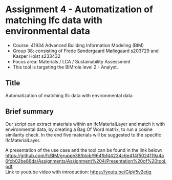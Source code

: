 # Assignment 4 - Automatization of matching Ifc data with environmental data
- Course: 41934 Advanced Building Information Modeling (BIM)
- Group 38: consisting of Frede Søndergaard Møllegaard s203729 and Kasper Holst s233432
- Focus area: Materials / LCA / Sustainability Assessment
- This tool is targeting the BIMrole level 2 - Analyst. 
## Title
Automatization of matching Ifc data with environmental data
## Brief summary
Our script can extract materials within an IfcMaterialLayer and match it with environmental data, by creating a Bag Of Word matrix, to run a cosine similarity check. In the end five materials will be suggested to the specific IfcMaterialLayer.



A presentation of the use case and the tool can be found in the link below:
https://github.com/fcBIM/gruppe38/blob/964fbfd4234c6e414f5024119a4a6fcb02be86da/Assignments/Assignment%204/Presentation%20of%20tool.pdf  
Link to youtube video with introduction: https://youtu.be/GlpV5v2etjg
